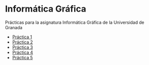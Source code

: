 # Informática Gráfica

Prácticas para la asignatura Informática Gráfica de la Universidad de Granada

+ [Práctica 1](/Practica1/README.md)
+ [Práctica 2]()
+ [Práctica 3]()
+ [Práctica 4]()
+ [Práctica 5]()
